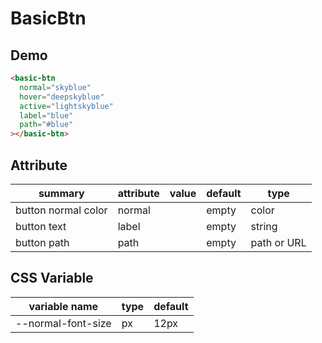 # BasicBtn

## Demo

```html
<basic-btn
  normal="skyblue"
  hover="deepskyblue"
  active="lightskyblue"
  label="blue"
  path="#blue"
></basic-btn>
```

## Attribute

| summary             | attribute | value | default | type        |
| ------------------- | --------- | ----- | ------- | ----------- |
| button normal color | normal    |       | empty   | color       |
| button text         | label     |       | empty   | string      |
| button path         | path      |       | empty   | path or URL |

## CSS Variable

| variable name      | type | default |
| ------------------ | ---- | ------- |
| --normal-font-size | px   | 12px    |
